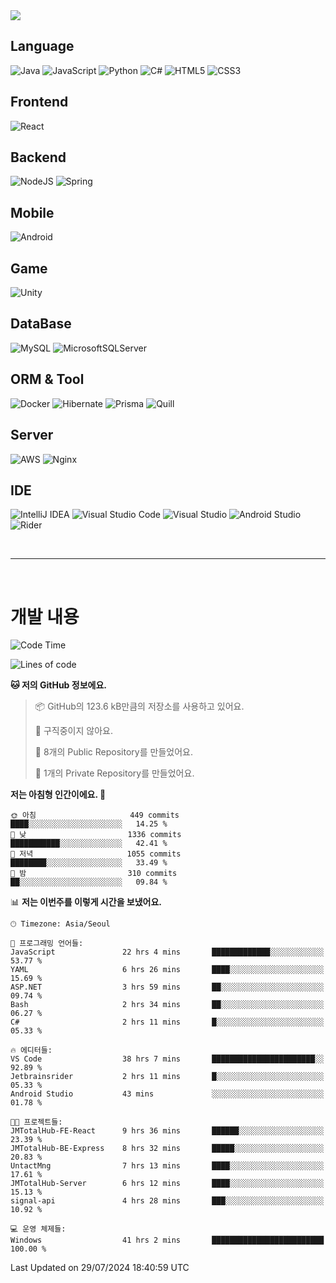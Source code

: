 <img src="https://capsule-render.vercel.app/api?type=waving&color=364765&height=300&section=header&text=Welcome&fontSize=90" />

## Language
![Java](https://img.shields.io/badge/java-%23ED8B00.svg?style=for-the-badge&logo=openjdk&logoColor=white)
![JavaScript](https://img.shields.io/badge/javascript-%23323330.svg?style=for-the-badge&logo=javascript&logoColor=%23F7DF1E)
![Python](https://img.shields.io/badge/python-3670A0?style=for-the-badge&logo=python&logoColor=ffdd54)
![C#](https://img.shields.io/badge/c%23-%23239120.svg?style=for-the-badge&logo=csharp&logoColor=white)
![HTML5](https://img.shields.io/badge/html5-%23E34F26.svg?style=for-the-badge&logo=html5&logoColor=white)
![CSS3](https://img.shields.io/badge/css3-%231572B6.svg?style=for-the-badge&logo=css3&logoColor=white)

## Frontend
![React](https://img.shields.io/badge/react-%2320232a.svg?style=for-the-badge&logo=react&logoColor=%2361DAFB)

## Backend
![NodeJS](https://img.shields.io/badge/node.js-6DA55F?style=for-the-badge&logo=node.js&logoColor=white)
![Spring](https://img.shields.io/badge/spring-%236DB33F.svg?style=for-the-badge&logo=spring&logoColor=white)

## Mobile
![Android](https://img.shields.io/badge/Android-3DDC84?style=for-the-badge&logo=android&logoColor=white)

## Game
![Unity](https://img.shields.io/badge/unity-%23000000.svg?style=for-the-badge&logo=unity&logoColor=white)

## DataBase
![MySQL](https://img.shields.io/badge/mysql-4479A1.svg?style=for-the-badge&logo=mysql&logoColor=white)
![MicrosoftSQLServer](https://img.shields.io/badge/Microsoft%20SQL%20Server-CC2927?style=for-the-badge&logo=microsoft%20sql%20server&logoColor=white)

## ORM & Tool
![Docker](https://img.shields.io/badge/docker-%230db7ed.svg?style=for-the-badge&logo=docker&logoColor=white)
![Hibernate](https://img.shields.io/badge/Hibernate-59666C?style=for-the-badge&logo=Hibernate&logoColor=white)
![Prisma](https://img.shields.io/badge/Prisma-3982CE?style=for-the-badge&logo=Prisma&logoColor=white)
![Quill](https://img.shields.io/badge/Quill-52B0E7?style=for-the-badge&logo=apache&logoColor=white)

## Server
![AWS](https://img.shields.io/badge/AWS-%23FF9900.svg?style=for-the-badge&logo=amazon-aws&logoColor=white)
![Nginx](https://img.shields.io/badge/nginx-%23009639.svg?style=for-the-badge&logo=nginx&logoColor=white)

## IDE
![IntelliJ IDEA](https://img.shields.io/badge/IntelliJIDEA-000000.svg?style=for-the-badge&logo=intellij-idea&logoColor=white)
![Visual Studio Code](https://img.shields.io/badge/Visual%20Studio%20Code-0078d7.svg?style=for-the-badge&logo=visual-studio-code&logoColor=white)
![Visual Studio](https://img.shields.io/badge/Visual%20Studio-5C2D91.svg?style=for-the-badge&logo=visual-studio&logoColor=white)
![Android Studio](https://img.shields.io/badge/android%20studio-346ac1?style=for-the-badge&logo=android%20studio&logoColor=white)
![Rider](https://img.shields.io/badge/Rider-000000.svg?style=for-the-badge&logo=Rider&logoColor=white&color=black&labelColor=crimson)

<br>

---

<br>

# 개발 내용

<!--START_SECTION:waka-->
![Code Time](http://img.shields.io/badge/Code%20Time-647%20hrs%202%20mins-blue)

![Lines of code](https://img.shields.io/badge/%EC%A0%80%EB%8A%94%20%EC%97%AC%ED%83%9C%EA%B9%8C%EC%A7%80%20-857.6%20thousand%20%EC%A4%84%EC%9D%98%20%EC%BD%94%EB%93%9C%EB%A5%BC%20%EC%9E%91%EC%84%B1%ED%96%88%EC%96%B4%EC%9A%94.-blue)

**🐱 저의 GitHub 정보에요.** 

> 📦 GitHub의 123.6 kB만큼의 저장소를 사용하고 있어요. 
 > 
> 🚫 구직중이지 않아요.
 > 
> 📜 8개의 Public Repository를 만들었어요. 
 > 
> 🔑 1개의 Private Repository를 만들었어요. 
 > 
**저는 아침형 인간이에요. 🐤** 

```text
🌞 아침                     449 commits         ████░░░░░░░░░░░░░░░░░░░░░   14.25 % 
🌆 낮　                     1336 commits        ███████████░░░░░░░░░░░░░░   42.41 % 
🌃 저녁                     1055 commits        ████████░░░░░░░░░░░░░░░░░   33.49 % 
🌙 밤　                     310 commits         ██░░░░░░░░░░░░░░░░░░░░░░░   09.84 % 
```


📊 **저는 이번주를 이렇게 시간을 보냈어요.** 

```text
🕑︎ Timezone: Asia/Seoul

💬 프로그래밍 언어들: 
JavaScript               22 hrs 4 mins       █████████████░░░░░░░░░░░░   53.77 % 
YAML                     6 hrs 26 mins       ████░░░░░░░░░░░░░░░░░░░░░   15.69 % 
ASP.NET                  3 hrs 59 mins       ██░░░░░░░░░░░░░░░░░░░░░░░   09.74 % 
Bash                     2 hrs 34 mins       ██░░░░░░░░░░░░░░░░░░░░░░░   06.27 % 
C#                       2 hrs 11 mins       █░░░░░░░░░░░░░░░░░░░░░░░░   05.33 % 

🔥 에디터들: 
VS Code                  38 hrs 7 mins       ███████████████████████░░   92.89 % 
Jetbrainsrider           2 hrs 11 mins       █░░░░░░░░░░░░░░░░░░░░░░░░   05.33 % 
Android Studio           43 mins             ░░░░░░░░░░░░░░░░░░░░░░░░░   01.78 % 

🐱‍💻 프로젝트들: 
JMTotalHub-FE-React      9 hrs 36 mins       ██████░░░░░░░░░░░░░░░░░░░   23.39 % 
JMTotalHub-BE-Express    8 hrs 32 mins       █████░░░░░░░░░░░░░░░░░░░░   20.83 % 
UntactMng                7 hrs 13 mins       ████░░░░░░░░░░░░░░░░░░░░░   17.61 % 
JMTotalHub-Server        6 hrs 12 mins       ████░░░░░░░░░░░░░░░░░░░░░   15.13 % 
signal-api               4 hrs 28 mins       ███░░░░░░░░░░░░░░░░░░░░░░   10.92 % 

💻 운영 체제들: 
Windows                  41 hrs 2 mins       █████████████████████████   100.00 % 
```


 Last Updated on 29/07/2024 18:40:59 UTC
<!--END_SECTION:waka-->

